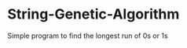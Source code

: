 String-Genetic-Algorithm
========================

Simple program to find the longest run of 0s or 1s
